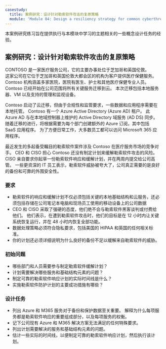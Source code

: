 ```yaml
---
casestudy:
  title: 案例研究：设计针对勒索软件攻击的复原策略
  module: 'Module 04: Design a resiliency strategy for common cyberthreats like ransomware'
---
```

本案例研究练习旨在提供执行与本模块中学习的主题相关的一些概念设计任务的经验。

## 案例研究：设计针对勒索软件攻击的复原策略
 
CONTOSO 是一家医疗服务公司，它的主要办事处位于芝加哥和英国伦敦。  
这家公司在它位于芝加哥和英国伦敦大都会区的机构为客户提供医疗保健服务。  Contoso 机构涵盖多家医院，医院有医生、护士和其他医疗保健专业人员。 Contoso 已经开始在公司范围将所有关键服务迁移到云。 本次迁移包括本地服务器、VM 以及支持的管理和监视设备。

Contoso 启动了云迁移，但由于合规性和监管要求，一些数据和应用程序需要在本地托管。 Contoso 有一个 Azure Active Directory (Azure AD) 租户。 此 Azure AD 与在本地域控制器上维护的 Active Directory 域服务 (AD DS) 同步。 随着迁移的进行，将根据需要为每个部门创建额外的 Azure 订阅，其中包括 SaaS 应用程序。 为了方便日常工作，大多数员工都可以访问 Microsoft 365 应用程序。  
 
最近发生的多起备受瞩目的勒索软件案件涉及 Contoso 在医疗服务市场的竞争对手。 CEO 和 CISO 担心 Contoso 还没有制定计划来缓解勒索软件攻击的风险。 CISO 亲自要求你起草一份勒索软件响应和缓解计划，并在两周内提交给公司高管。 一些更资深的 IT 员工表示，勒索软件威胁被夸大了，公司真正需要的是良好的备份和可靠的外围安全性。
 
### 要求

* 勒索软件的响应和缓解计划不仅必须包括关键的本地基础结构和云服务，还必须包括存储在公司笔记本电脑和现场员工使用的移动设备上的公司数据
* CEO 和 CISO 采取了强硬的态度，他们绝不会与勒索软件黑客谈判或付费给他们。 他们表示，在遭到勒索软件攻击时，他们的目标是在 12 小时内让关键系统恢复运行，并在 48 小时内恢复全部功能。
* 数据处理策略必须符合隐私要求，包括美国的 HIPAA 和英国的任何相关标准。
* 你的计划还必须详细说明为什么良好的备份不足以缓解来自勒索软件的威胁。

### 初始问题

* 哪些部门和人员需要参与制定勒索软件缓解计划？ 
* 计划需要解决哪些服务和基础结构元素的问题？ 
* 制定可靠的勒索软件响应计划的实际时间线是什么？
* 实施勒索软件防护计划的主要成功措施有哪些？

### 设计任务

* 列出 Azure 和 M365 服务对于备份和保护数据至关重要。 解释为什么每项服务都是勒索软件响应的重要组成部分，以及每项服务的权衡。
* 记下公司现有 Azure 和 M365 解决方案无法满足的任何特殊要求。
* 列出计划需要解决的服务和基础结构元素的问题。
* 估计一些实际的时间线，以便制定可靠的勒索软件响应计划，然后执行该计划。 